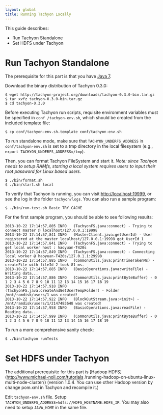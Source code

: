 ```yaml
---
layout: global
title: Running Tachyon Locally
---
```


This guide describes:

-   Run Tachyon Standalone
-   Set HDFS under Tachyon

# Run Tachyon Standalone

The prerequisite for this part is that you have [Java 7](java-setup.html).

Download the binary distribution of Tachyon 0.3.0:

    $ wget http://tachyon-project.org/downloads/tachyon-0.3.0-bin.tar.gz
    $ tar xvfz tachyon-0.3.0-bin.tar.gz
    $ cd tachyon-0.3.0

Before executing Tachyon run scripts, requisite environment variables must be specified in `conf
/tachyon-env.sh`, which should be created from the included template file:

    $ cp conf/tachyon-env.sh.template conf/tachyon-env.sh

To run standalone mode, make sure that `TACHYON_UNDERFS_ADDRESS` in `conf/tachyon-env.sh` is set to
a tmp directory in the local filesystem (e.g., `export TACHYON_UNDERFS_ADDRESS=/tmp`).

Then, you can format Tachyon FileSystem and start it. *Note: since Tachyon needs to setup RAMfs,
starting a local system requires users to input their root password for Linux based users.*

    $ ./bin/format.sh
    $ ./bin/start.sh local

To verify that Tachyon is running, you can visit [http://localhost:19999](http://localhost:19999),
or see the log in the folder `tachyon/logs`. You can also run a sample program:

    $ ./bin/run-test.sh Basic TRY_CACHE

For the first sample program, you should be able to see following
results:

    2013-10-22 17:14:57,805 INFO   (TachyonFS.java:connect) - Trying to connect master @ localhost/127.0.0.1:19998
    2013-10-22 17:14:57,841 INFO   (MasterClient.java:getUserId) - User registered at the master localhost/127.0.0.1:19998 got UserId 1
    2013-10-22 17:14:57,841 INFO   (TachyonFS.java:connect) - Trying to get local worker host : haoyuan-T420s
    2013-10-22 17:14:57,849 INFO   (TachyonFS.java:connect) - Connecting local worker @ haoyuan-T420s/127.0.1.1:29998
    2013-10-22 17:14:57,885 INFO   (CommonUtils.java:printTimeTakenMs) - createFile with fileId 2 took 81 ms.
    2013-10-22 17:14:57,885 INFO   (BasicOperations.java:writeFile) - Writing data...
    2013-10-22 17:14:57,886 INFO   (CommonUtils.java:printByteBuffer) - 0 1 2 3 4 5 6 7 8 9 10 11 12 13 14 15 16 17 18 19
    2013-10-22 17:14:57,918 INFO   (TachyonFS.java:createAndGetUserTempFolder) - Folder /mnt/ramdisk/users/1 was created!
    2013-10-22 17:14:57,922 INFO   (BlockOutStream.java:<init>) - /mnt/ramdisk/users/1/2147483648 was created!
    2013-10-22 17:14:57,958 INFO   (BasicOperations.java:readFile) - Reading data...
    2013-10-22 17:14:57,999 INFO   (CommonUtils.java:printByteBuffer) - 0 1 2 3 4 5 6 7 8 9 10 11 12 13 14 15 16 17 18 19

To run a more comprehensive sanity check:

    $ ./bin/tachyon runTests

# Set HDFS under Tachyon

The additional prerequisite for this part is [Hadoop HDFS](http://www.michael-noll.com/tutorials
/running-hadoop-on-ubuntu-linux-multi-node-cluster/) (version 1.0.4. You can use other Hadoop
version by change pom.xml in Tachyon and recompile it.)

Edit `tachyon-env.sh` file. Setup `TACHYON_UNDERFS_ADDRESS=hdfs://HDFS_HOSTNAME:HDFS_IP`. You may
also need to setup `JAVA_HOME` in the same file.

